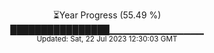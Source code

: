 <p align="center">
⏳Year Progress (55.49 %) <br>
████████████████▁▁▁▁▁▁▁▁▁▁▁▁▁▁ <br>
<sub>Updated: Sat, 22 Jul 2023 12:30:03 GMT</sub>
</p>

